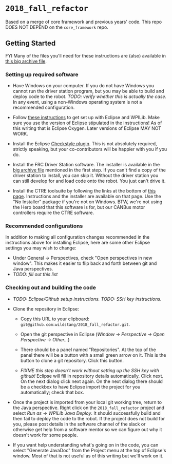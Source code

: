 # `2018_fall_refactor`
Based on a merge of core framework and previous years' code. This repo DOES NOT DEPEND on the `core_framework` repo.


## Getting Started
FYI Many of the files you'll need for these instructions are (also) available in [this big archive file](https://drive.google.com/file/d/1uvs3eQmzUT0qR6m5IIYKfawEX-y0o_qg/view?usp=sharing).

### Setting up required software
-   Have Windows on your computer. If you do not have Windows you cannot run the driver station program, but you may be able to build and deploy code to the robot. *TODO: verify whether this is actually the case.* In any event, using a non-Windows operating system is not a recommended configuration.


-   Follow [these instructions](http://wpilib.screenstepslive.com/s/4485) to get set up with Eclipse and WPILib. Make sure you use the version of Eclipse stipulated in the instructions! As of this writing that is Eclipse Oxygen. Later versions of Eclipse MAY NOT WORK.


-   Install the Eclipse [Checkstyle plugin](http://checkstyle.org/eclipse-cs/#!/). This is not absolutely required, strictly speaking, but your co-contributors will be happier with you if you do.


-   Install the FRC Driver Station software. The installer is available in the [big archive file](https://drive.google.com/file/d/1uvs3eQmzUT0qR6m5IIYKfawEX-y0o_qg/view?usp=sharing) mentioned in the first step. If you can't find a copy of the driver station to install, you can skip it. Without the driver station you can still develop for and load code onto the robot. You just can't drive it.


-   Install the CTRE toolsuite by following the links at the bottom of [this page](http://www.ctr-electronics.com/control-system/hro.html#product_tabs_technical_resources). Instructions and the installer are available on that page. Use the "No Installer" package if you're not on Windows. BTW, we're not using the Hero board that this software is for, but our CANBus motor controllers require the CTRE software.


### Recommended configurations
In addition to making all configuration changes recommended in the instructions above for installing Eclipse, here are some other Eclipse settings you may wish to change:


-   Under General -> Perspectives, check "Open perspectives in new window". This makes it easier to flip back and forth between git and Java perspectives.
-   *TODO: fill out this list*


### Checking out and building the code
-   *TODO: Eclipse/Github setup instructions.* *TODO: SSH key instructions.*


-   Clone the repository in Eclipse:

    -   Copy this URL to your clipboard: `git@github.com:wildstang/2018_fall_refactor.git`.

    -   Open the git perspective in Eclipse (*Window -> Perspective -> Open Perspective -> Other...*)

    -   There should be a panel named "Repositories". At the top of the panel there will be a button with a small green arrow on it. This is the button to clone a git repository. Click this button.

    -   *FIXME this step doesn't work without setting up the SSH key with github!* Eclipse will fill in repository details automatically. Click next. On the next dialog click next again. On the next dialog there should be a checkbox to have Eclipse import the project for you automatically; check that box.


-   Once the project is imported from your local git working tree, return to the Java perspective. Right click on the `2018_fall_refactor` project and select *Run as -> WPILib Java Deploy*. It should successfully build and then fail to deploy the code to the robot. If the project does not build for you, please post details in the software channel of the slack or otherwise get help from a software mentor so we can figure out why it doesn't work for some people.


-   If you want help understanding what's going on in the code, you can select "Generate JavaDoc" from the Project menu at the top of Eclipse's window. Most of that is not useful as of this writing but we'll work on it.